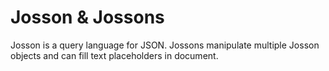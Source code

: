 # Josson & Jossons
Josson is a query language for JSON.
Jossons manipulate multiple Josson objects and can fill text placeholders in document.
